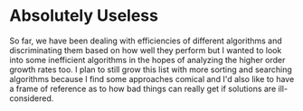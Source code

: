 # Absolutely Useless

So far, we have been dealing with efficiencies of different algorithms and discriminating them based on how well they perform but I wanted to look into some inefficient algorithms in the hopes of analyzing the higher order growth rates too. I plan to still grow this list with more sorting and searching algorithms because I find some approaches comical and I'd also like to have a frame of reference as to how bad things can really get if solutions are ill-considered.&#x20;
